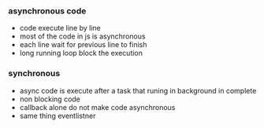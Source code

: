 ### asynchronous code

- code execute line by line
- most of the code in js is asynchronous
- each line wait for previous line to finish
- long running loop block the execution

### synchronous

- async code is execute after a task that runing in background in complete
- non blocking code
- callback alone do not make code asynchronous
- same thing eventlistner
